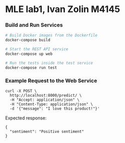 # MLE lab1, Ivan Zolin M4145

### Build and Run Services

```bash
# Build Docker images from the Dockerfile
docker-compose build

# Start the REST API service
docker-compose up web

# Run the tests inside the test service
docker-compose run test
```

### Example Request to the Web Service

```
curl -X POST \
  http://localhost:8000/predict/ \
  -H "Accept: application/json" \
  -H "Content-Type: application/json" \
  -d '{"message": "I love this product!"}'
```

Expected response:
```
{
  "sentiment": "Positive sentiment"
}
```
